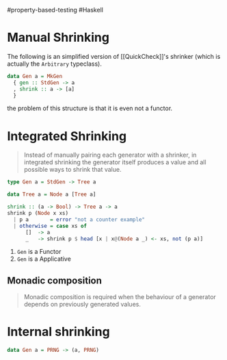 #property-based-testing  #Haskell 

# Manual Shrinking

The following is an simplified version of [[QuickCheck]]'s shrinker (which is actually the `Arbitrary` typeclass).

```haskell
data Gen a = MkGen 
  { gen :: StdGen -> a 
  , shrink :: a -> [a]
  }
```
the problem of this structure is that it is even not a functor.

# Integrated Shrinking

> Instead of manually pairing each generator with a shrinker, in integrated shrinking the generator itself produces a value and all possible ways to shrink that value.


```haskell
type Gen a = StdGen -> Tree a

data Tree a = Node a [Tree a]

shrink :: (a -> Bool) -> Tree a -> a
shrink p (Node x xs)
  | p a       = error "not a counter example"
  | otherwise = case xs of
      []  -> a
      _   -> shrink p $ head [x | x@(Node a _) <- xs, not (p a)]
```

1. `Gen` is a Functor
2. `Gen` is a Applicative

## Monadic composition

> Monadic composition is required when the behaviour of a generator depends on previously generated values.

# Internal shrinking

```haskell
data Gen a = PRNG -> (a, PRNG)
```
